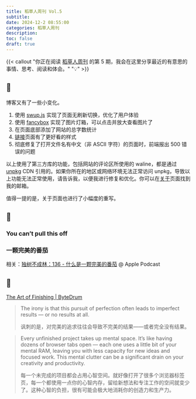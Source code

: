 ```yaml
---
title: 稻草人周刊 Vol.5
subtitle: 
date: 2024-12-2 08:55:00
categories: 稻草人周刊
description: 
toc: false
draft: true
---
```


{{< callout "你正在阅读 [稻草人周刊](/categories/稻草人周刊/) 的第 5 期，我会在这里分享最近的有意思的事情、思考、阅读和体会。" "💡" >}}

<!--more-->

## 🏃

博客又有了一些小变化。

1. 使用 [swup.js](https://swup.js.org/) 实现了页面无刷新切换，优化了用户体验
2. 使用 [fancybox](https://fancyapps.com/fancybox/) 实现了图片灯箱，可以点击并放大查看图片了
3. 在页面底部添加了网站的总字数统计
4. [链接](/links)页面有了更好看的样式
5. 彻底修复了打开文件名有中文（非 ASCII 字符）的页面时，前端报出 500 错误的问题

以上使用了第三方库的功能，包括网站的评论区所使用的 waline，都是通过 [unpkg](https://unpkg.com/) CDN 引用的。如果你所在的地区或网络环境无法正常访问 unpkg，导致以上功能无法正常使用，请告诉我，以便我进行修复和优化。你可以在[关于](/about)页面找到我的邮箱。

值得一提的是，关于页面也进行了小幅度的重写。

## 🤔

### You can’t pull this off



### 一颗完美的番茄



相关：[独树不成林：136 - 什么是一颗完美的番茄](https://podcasts.apple.com/cn/podcast/136-%E4%BB%80%E4%B9%88%E6%98%AF%E4%B8%80%E9%A2%97%E5%AE%8C%E7%BE%8E%E7%9A%84%E7%95%AA%E8%8C%84/id1711052890?i=1000677572771) @ Apple Podcast

## 📒

[The Art of Finishing | ByteDrum](https://www.bytedrum.com/posts/art-of-finishing/)

> The irony is that this pursuit of perfection often leads to imperfect results — or no results at all.
>
> 讽刺的是，对完美的追求往往会导致不完美的结果——或者完全没有结果。

> Every unfinished project takes up mental space. It’s like having dozens of browser tabs open — each one uses a little bit of your mental RAM, leaving you with less capacity for new ideas and focused work. This mental clutter can be a significant drain on your creativity and productivity.
>
> 每一个未完成的项目都会占用心智空间。就好像打开了很多个浏览器标签页，每一个都使用一点你的心智内存，留给新想法和专注工作的空间就变少了。这种心智的负担，很有可能会极大地消耗你的创造力和生产力。



